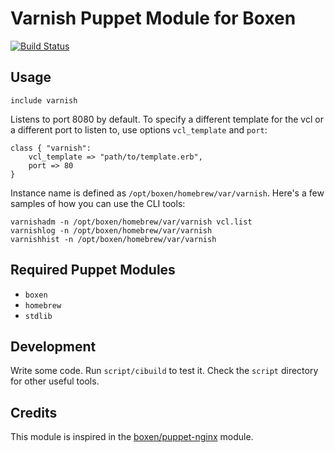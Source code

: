# Varnish Puppet Module for Boxen
[![Build Status](https://travis-ci.org/qrz-io/puppet-varnish.svg?branch=master)](https://travis-ci.org/qrz-io/puppet-varnish)
## Usage

```puppet
include varnish
```

Listens to port 8080 by default. To specify a different template for the vcl or a different port to listen to, use options `vcl_template` and `port`:
```puppet
class { "varnish":
    vcl_template => "path/to/template.erb",
    port => 80
}
```

Instance name is defined as `/opt/boxen/homebrew/var/varnish`. Here's a few samples of how you can use the CLI tools:
```
varnishadm -n /opt/boxen/homebrew/var/varnish vcl.list
varnishlog -n /opt/boxen/homebrew/var/varnish
varnishhist -n /opt/boxen/homebrew/var/varnish
```

## Required Puppet Modules

* `boxen`
* `homebrew`
* `stdlib`

## Development

Write some code.
Run `script/cibuild` to test it.
Check the `script` directory for other useful tools.


## Credits

This module is inspired in the [boxen/puppet-nginx](https://github.com/boxen/puppet-nginx) module.
